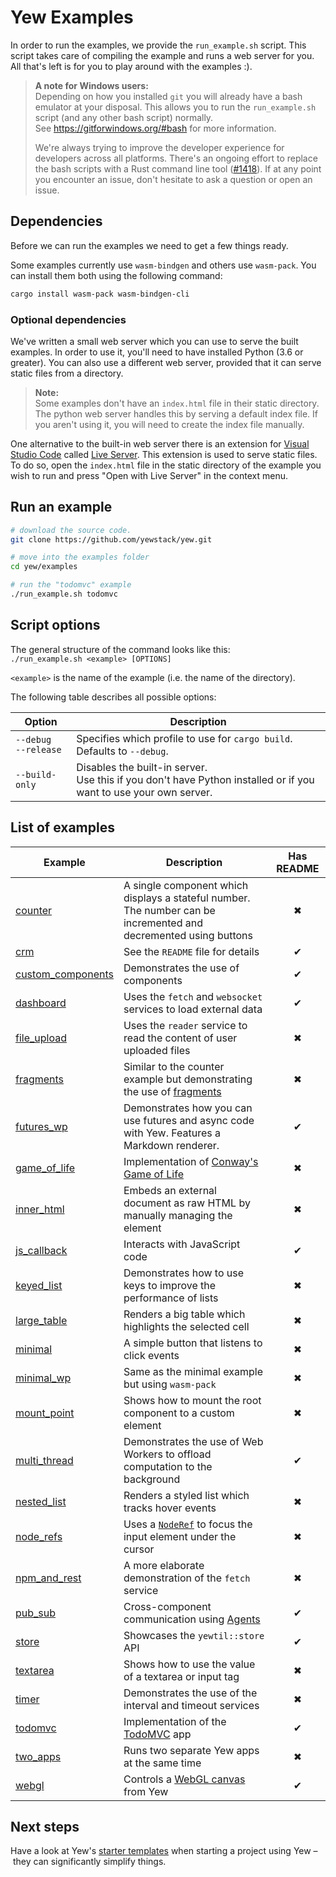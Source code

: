 # Yew Examples

In order to run the examples, we provide the `run_example.sh` script.
This script takes care of compiling the example and runs a web server for you.
All that's left is for you to play around with the examples :).

> **A note for Windows users:**<br>
> Depending on how you installed `git` you will already have a bash emulator at your disposal. This allows you to run the `run_example.sh` script (and any other bash script) normally.<br>
> See <https://gitforwindows.org/#bash> for more information.
>
> We're always trying to improve the developer experience for developers across all platforms.
> There's an ongoing effort to replace the bash scripts with a Rust command line tool ([#1418](https://github.com/yewstack/yew/issues/1418)).
> If at any point you encounter an issue, don't hesitate to ask a question or open an issue.

## Dependencies

Before we can run the examples we need to get a few things ready.

Some examples currently use `wasm-bindgen` and others use `wasm-pack`.
You can install them both using the following command:

```bash
cargo install wasm-pack wasm-bindgen-cli
```

### Optional dependencies

We've written a small web server which you can use to serve the built examples. In order to
use it, you'll need to have installed Python (3.6 or greater).
You can also use a different web server, provided that it can serve static files from a directory.

> **Note:**<br>
> Some examples don't have an `index.html` file in their static directory.
> The python web server handles this by serving a default index file.
> If you aren't using it, you will need to create the index file manually.

One alternative to the built-in web server there is an extension for [Visual Studio Code](https://code.visualstudio.com/) called [Live Server](https://marketplace.visualstudio.com/items?itemName=ritwickdey.LiveServer).
This extension is used to serve static files.
To do so, open the `index.html` file in the static directory of the example you wish to run and press "Open with Live Server" in the context menu.

## Run an example

```bash
# download the source code.
git clone https://github.com/yewstack/yew.git

# move into the examples folder
cd yew/examples

# run the "todomvc" example
./run_example.sh todomvc
```

## Script options

The general structure of the command looks like this:<br>
`./run_example.sh <example> [OPTIONS]`

`<example>` is the name of the example (i.e. the name of the directory).

The following table describes all possible options:

| Option                   | Description                                                                                                         |
| ------------------------ | ------------------------------------------------------------------------------------------------------------------- |
| `--debug`<br>`--release` | Specifies which profile to use for `cargo build`. Defaults to `--debug`.                                            |
| `--build-only`           | Disables the built-in server.<br>Use this if you don't have Python installed or if you want to use your own server. |

## List of examples

| Example                                | Description                                                                                                                        | Has README |
| -------------------------------------- | ---------------------------------------------------------------------------------------------------------------------------------- | :--------: |
| [counter](counter)                     | A single component which displays a stateful number. The number can be incremented and decremented using buttons                   |     ✖      |
| [crm](crm)                             | See the `README` file for details                                                                                                  |     ✔      |
| [custom_components](custom_components) | Demonstrates the use of components                                                                                                 |     ✔      |
| [dashboard](dashboard)                 | Uses the `fetch` and `websocket` services to load external data                                                                    |     ✔      |
| [file_upload](file_upload)             | Uses the `reader` service to read the content of user uploaded files                                                               |     ✖      |
| [fragments](fragments)                 | Similar to the counter example but demonstrating the use of [fragments](https://yew.rs/docs/concepts/html/lists#fragments)         |     ✖      |
| [futures_wp](futures_wp)               | Demonstrates how you can use futures and async code with Yew. Features a Markdown renderer.                                        |     ✔      |
| [game_of_life](game_of_life)           | Implementation of [Conway's Game of Life](https://en.wikipedia.org/wiki/Conway%27s_Game_of_Life)                                   |     ✖      |
| [inner_html](inner_html)               | Embeds an external document as raw HTML by manually managing the element                                                           |     ✖      |
| [js_callback](js_callback)             | Interacts with JavaScript code                                                                                                     |     ✔      |
| [keyed_list](keyed_list)               | Demonstrates how to use keys to improve the performance of lists                                                                   |     ✖      |
| [large_table](large_table)             | Renders a big table which highlights the selected cell                                                                             |     ✖      |
| [minimal](minimal)                     | A simple button that listens to click events                                                                                       |     ✖      |
| [minimal_wp](minimal)                  | Same as the minimal example but using `wasm-pack`                                                                                  |     ✖      |
| [mount_point](mount_point)             | Shows how to mount the root component to a custom element                                                                          |     ✖      |
| [multi_thread](multi_thread)           | Demonstrates the use of Web Workers to offload computation to the background                                                       |     ✔      |
| [nested_list](nested_list)             | Renders a styled list which tracks hover events                                                                                    |     ✖      |
| [node_refs](node_refs)                 | Uses a [`NodeRef`](https://yew.rs/docs/concepts/components/refs) to focus the input element under the cursor                       |     ✖      |
| [npm_and_rest](npm_and_rest)           | A more elaborate demonstration of the `fetch` service                                                                              |     ✖      |
| [pub_sub](pub_sub)                     | Cross-component communication using [Agents](https://yew.rs/docs/concepts/agents)                                                  |     ✔      |
| [store](store)                         | Showcases the `yewtil::store` API                                                                                                  |     ✔      |
| [textarea](textarea)                   | Shows how to use the value of a textarea or input tag                                                                              |     ✖      |
| [timer](timer)                         | Demonstrates the use of the interval and timeout services                                                                          |     ✖      |
| [todomvc](todomvc)                     | Implementation of the [TodoMVC](http://todomvc.com/) app                                                                           |     ✔      |
| [two_apps](two_apps)                   | Runs two separate Yew apps at the same time                                                                                        |     ✖      |
| [webgl](webgl)                         | Controls a [WebGL canvas](https://developer.mozilla.org/en-US/docs/Web/API/WebGL_API/Tutorial/Getting_started_with_WebGL) from Yew |     ✔      |

## Next steps

Have a look at Yew's [starter templates](https://yew.rs/docs/getting-started/starter-templates) when starting a project using Yew – they can significantly simplify things.
